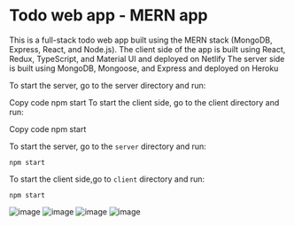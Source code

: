 #  Todo web app - MERN app

This is a full-stack todo web app built using the MERN stack (MongoDB, Express, React, and Node.js). 
The client side of the app is built using React, Redux, TypeScript, and Material UI and deployed on Netlify 
The server side is built using MongoDB, Mongoose, and Express and deployed on Heroku

To start the server, go to the server directory and run:

Copy code
npm start
To start the client side, go to the client directory and run:

Copy code
npm start

To start the server, go to the `server` directory and run:
```
npm start
```
To start the client side,go to `client` directory and run:
```
npm start
```



![image](https://user-images.githubusercontent.com/52024657/209697153-7b106ecf-d687-470c-9aaf-c68ea4460afc.png)
![image](https://user-images.githubusercontent.com/52024657/209697127-e384842e-f7a7-4513-9df4-a5eeba6637fd.png)
![image](https://user-images.githubusercontent.com/52024657/209696750-2bc2ab88-1e0b-4ca1-aca4-864b724674a4.png)
![image](https://user-images.githubusercontent.com/52024657/209696892-25843aae-e91b-4790-8336-8f5784ec0f6d.png)
